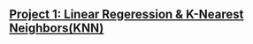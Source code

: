 ##
## [Project 1: Linear Regeression & K-Nearest Neighbors(KNN)](https://github.com/choinkyo/Data-Mining-Machine-Learning-Projects/blob/master/Linear%20Regression%20%26%20K-Nearest%20Neighbors(KNN).ipynb)
